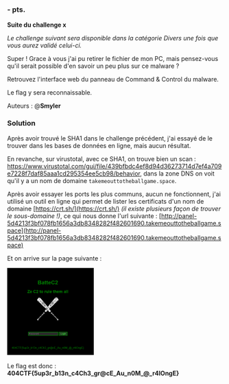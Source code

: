 <h1></h1>
<h3> - <b>pts.</b></h3> 
<p>
<b>Suite du challenge x</b>

<i>Le challenge suivant sera disponible dans la catégorie Divers une fois que vous aurez validé celui-ci.</i>
 
Super ! Grace à vous j'ai pu retirer le fichier de mon PC, mais pensez-vous qu'il serait possible d'en savoir un peu plus sur ce malware ?


Retrouvez l'interface web du panneau de Command & Control du malware.


Le flag y sera reconnaissable.

Auteurs : @<b>Smyler</b></p>

</hr>

<h3>Solution</h3>

Après avoir trouvé le SHA1 dans le challenge précédent, j'ai essayé de le trouver dans les bases de données en ligne, mais aucun résultat.

En revanche, sur virustotal, avec ce SHA1, on trouve bien un scan : <a href="https://www.virustotal.com/gui/file/439bfbdc4ef8d94d36273714d7ef4a709e7228f7daf85aaa1cd295354ee5cb98/behavior">https://www.virustotal.com/gui/file/439bfbdc4ef8d94d36273714d7ef4a709e7228f7daf85aaa1cd295354ee5cb98/behavior</a>, dans la zone DNS on voit qu'il y a un nom de domaine `takemeouttotheballgame.space`.

Après avoir essayer les ports les plus communs, aucun ne fonctionnent, j'ai utilisé un outil en ligne qui permet de lister les certificats d'un nom de domaine [https://crt.sh/](https://crt.sh/) _(il existe plusieurs façon de trouver le sous-domaine !)_, ce qui nous donne l'url suivante : [http://panel-5d4213f3bf078fb1656a3db8348282f482601690.takemeouttotheballgame.space](http://panel-5d4213f3bf078fb1656a3db8348282f482601690.takemeouttotheballgame.space)

Et on arrive sur la page suivante :

<img src="website.png" style="width: 40%">

Le flag est donc : <b>404CTF{5up3r_b13n_c4Ch3_gr@cE_Au_n0M_@_r4lOngE}</b>